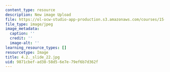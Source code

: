 ```yaml
---
content_type: resource
description: New image Upload
file: https://ol-ocw-studio-app-production.s3.amazonaws.com/courses/15-s21-nuts-and-bolts-of-business-plans-january-iap-2014/9871cbefad3858d56e7e79ef6b7d362f_4.2._slide_22.jpg
file_type: image/jpeg
image_metadata:
  caption: ''
  credit: ''
  image-alt: ''
learning_resource_types: []
resourcetype: Image
title: 4.2._slide_22.jpg
uid: 9871cbef-ad38-58d5-6e7e-79ef6b7d362f
---
```

